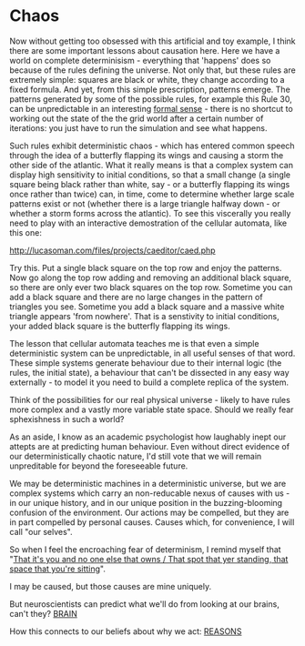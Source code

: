 # Chaos

Now without getting too obsessed with this artificial and toy example, I think there are some important lessons about causation here. Here we have a world on complete determinisism - everything that 'happens' does so because of the rules defining the universe. Not only that, but these rules are extremely simple: squares are black or white, they change according to a fixed formula. And yet, from this simple prescription, patterns emerge. The patterns generated by some of the possible rules, for example this Rule 30, can be unpredictable in an interesting [formal sense](http://sjsu.rudyrucker.com/~harry.fu/paper/) - there is no shortcut to working out the state of the the grid world after a certain number of iterations: you just have to run the simulation and see what happens.

Such rules exhibit deterministic chaos - which has entered common speech through the idea of a butterfly flapping its wings and causing a storm the other side of the atlantic. What it really means is that a complex system can display high sensitivity to initial conditions, so that a small change (a single square being black rather than white, say - or a butterfly flapping its wings once rather than twice) can, in time, come to determine whether large scale patterns exist or not (whether there is a large triangle halfway down - or whether a storm forms across the atlantic). To see this viscerally you really need to play with an interactive demostration of the cellular automata, like this one:

http://lucasoman.com/files/projects/caeditor/caed.php

Try this. Put a single black square on the top row and enjoy the patterns. Now go along the top row adding and removing an additional black square, so there are only ever two black squares on the top row. Sometime you can add a black square and there are no large changes in the pattern of triangles you see. Sometime you add a black square and a massive white triangle appears 'from nowhere'. That is a senstivity to initial conditions, your added black square is the butterfly flapping its wings.

The lesson that cellular automata teaches me is that even a simple deterministic system can be unpredictable, in all useful senses of that word. These simple systems generate behaviour due to their internal logic (the rules, the initial state), a behaviour that can't be dissected in any easy way externally - to model it you need to build a complete replica of the system.

Think of the possibilities for our real physical universe - likely to have rules more complex and a vastly more variable state space. Should we really fear sphexishness in such a world? 

As an aside, I know as an academic psychologist how laughably inept our attepts are at predicting human behaviour. Even without direct evidence of our deterministically chaotic nature, I'd still vote that we will remain unpreditable for beyond the foreseeable future.

We may be deterministic machines in a deterministic universe, but we are complex systems which carry an non-reducable nexus of causes with us - in our unique history, and in our unique position in the buzzing-blooming confusion of the environment. Our actions may be compelled, but they are in part compelled by personal causes. Causes which, for convenience, I will call "our selves". 

So when I feel the encroaching fear of determinism, I remind myself that "[That it's you and no one else that owns / That spot that yer standing, that space that you're sitting](http://www.bobdylan.com/us/songs/last-thoughts-woody-guthrie)". 

I may be caused, but those causes are mine uniquely.

But neuroscientists can predict what we'll do from looking at our brains, can't they? [BRAIN](https://twitter.com/intent/tweet?text=@ChoiceEngine%20BRAIN)

How this connects to our beliefs about why we act: [REASONS](https://twitter.com/intent/tweet?text=@ChoiceEngine%20REASONS)